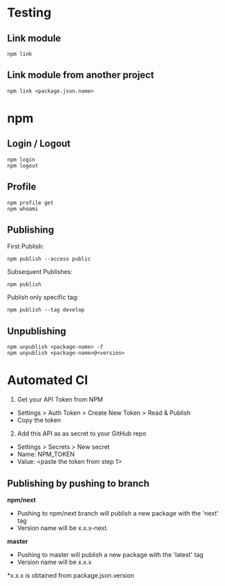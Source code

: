 # Testing

## Link module
    npm link

## Link module from another project
    npm link <package.json.name>

# npm

## Login / Logout

    npm login
    npm logout
    
## Profile
    
    npm profile get
    npm whoami

## Publishing

First Publish:

    npm publish --access public
    
Subsequent Publishes:

    npm publish

Publish only specific tag:

    npm publish --tag develop
    
## Unpublishing

    npm unpublish <package-name> -f
    npm unpublish <package-name>@<version>

# Automated CI

1) Get your API Token from NPM
  - Settings > Auth Token > Create New Token > Read & Publish
  - Copy the token

2) Add this API as as secret to your GitHub repo
  - Settings > Secrets > New secret
  - Name: NPM_TOKEN
  - Value: <paste the token from step 1>

## Publishing by pushing to branch

**npm/next**
- Pushing to npm/next branch will publish a new package with the 'next' tag
- Version name will be x.x.x-next.<build-no>

**master**
- Pushing to master will publish a new package with the 'latest' tag
- Version name will be x.x.x

*x.x.x is obtained from package.json.version 
